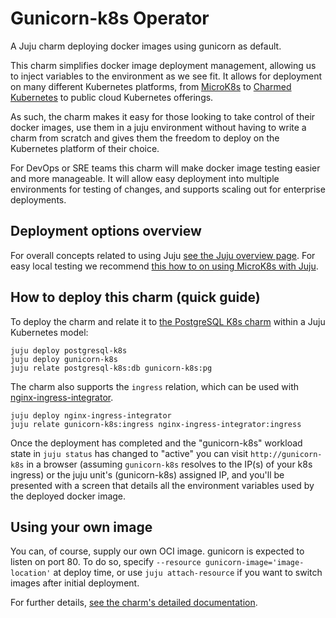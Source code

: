 # Gunicorn-k8s Operator

A Juju charm deploying docker images using gunicorn as default. 

This charm simplifies docker image deployment management, 
allowing us to inject variables to the environment as we see fit. It allows for deployment on
many different Kubernetes platforms, from [MicroK8s](https://microk8s.io) to
[Charmed Kubernetes](https://ubuntu.com/kubernetes) to public cloud Kubernetes
offerings.

As such, the charm makes it easy for those looking to take control of their docker images, 
use them in a juju environment without having to write a charm from scratch and gives them the
freedom to deploy on the Kubernetes platform of their choice.

For DevOps or SRE teams this charm will make docker image testing easier and more manageable. 
It will allow easy deployment into multiple environments for testing of changes,
and supports scaling out for enterprise deployments.

## Deployment options overview

For overall concepts related to using Juju
[see the Juju overview page](https://juju.is/). For easy local testing we
recommend
[this how to on using MicroK8s with Juju](https://juju.is/docs/microk8s-cloud).

## How to deploy this charm (quick guide)

To deploy the charm and relate it to
[the PostgreSQL K8s charm](https://charmhub.io/postgresql-k8s) within a Juju Kubernetes model:

    juju deploy postgresql-k8s
    juju deploy gunicorn-k8s
    juju relate postgresql-k8s:db gunicorn-k8s:pg
    
The charm also supports the `ingress` relation, which can be used with
[nginx-ingress-integrator](https://charmhub.io/nginx-ingress-integrator/).

    juju deploy nginx-ingress-integrator
    juju relate gunicorn-k8s:ingress nginx-ingress-integrator:ingress

Once the deployment has completed and the "gunicorn-k8s" workload state in
`juju status` has changed to "active" you can visit `http://gunicorn-k8s` in
a browser (assuming `gunicorn-k8s` resolves to the IP(s) of your k8s ingress) or the juju unit's
(gunicorn-k8s) assigned IP, and you'll be presented with a screen
that details all the environment variables used by the deployed docker image.

## Using your own image

You can, of course, supply our own OCI image. gunicorn is expected to listen on
port 80. To do so, specify `--resource gunicorn-image='image-location'` at
deploy time, or use `juju attach-resource` if you want to switch images after
initial deployment.

For further details,
[see the charm's detailed documentation](https://charmhub.io/gunicorn-k8s/docs).
